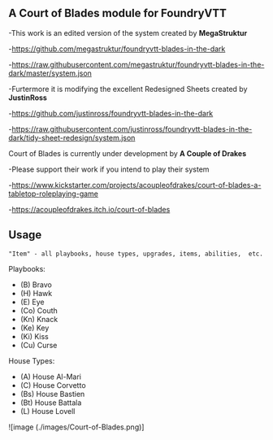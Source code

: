 ## A **Court of Blades** module for FoundryVTT

-This work is an edited version of the system created by **MegaStruktur**

-https://github.com/megastruktur/foundryvtt-blades-in-the-dark

-https://raw.githubusercontent.com/megastruktur/foundryvtt-blades-in-the-dark/master/system.json


-Furtermore it is modifying the excellent Redesigned Sheets created by **JustinRoss**

-https://github.com/justinross/foundryvtt-blades-in-the-dark

-https://raw.githubusercontent.com/justinross/foundryvtt-blades-in-the-dark/tidy-sheet-redesign/system.json

Court of Blades is currently under development by **A Couple of Drakes**

-Please support their work if you intend to play their system

-https://www.kickstarter.com/projects/acoupleofdrakes/court-of-blades-a-tabletop-roleplaying-game

-https://acoupleofdrakes.itch.io/court-of-blades



## Usage
`"Item" - all playbooks, house types, upgrades, items, abilities,  etc.`


Playbooks:
- (B)  Bravo
- (H)  Hawk
- (E)  Eye
- (Co) Couth
- (Kn) Knack
- (Ke) Key
- (Ki) Kiss
- (Cu) Curse

House Types:
- (A)  House Al-Mari
- (C)  House Corvetto
- (Bs)  House Bastien
- (Bt)  House Battala
- (L) House Lovell

![image (./images/Court-of-Blades.png)]
